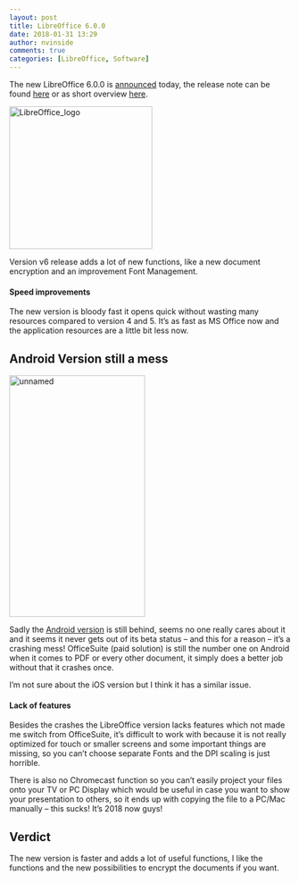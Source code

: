 ```yaml
---
layout: post
title: LibreOffice 6.0.0
date: 2018-01-31 13:29
author: nvinside
comments: true
categories: [LibreOffice, Software]
---
```

The new LibreOffice 6.0.0 is <a href="https://download.documentfoundation.org/libreoffice/stable/6.0.0/win/">announced</a> today, the release note can be found <a href="https://wiki.documentfoundation.org/ReleaseNotes/6.0" rel="noopener">here</a> or as short overview <a href="https://www.libreoffice.org/download/release-notes/" target="_blank" rel="noopener">here</a>.

<img class="size-full wp-image-2445 aligncenter" src="https://chefkochblog.files.wordpress.com/2018/01/libreoffice_logo.png" alt="LibreOffice_logo" width="256" height="256" />

<!--more-->

Version v6 release adds a lot of new functions, like a new document encryption and an improvement Font Management.

<h4>Speed improvements</h4>

The new version is bloody fast it opens quick without wasting many resources compared to version 4 and 5. It’s as fast as MS Office now and the application resources are a little bit less now.

<h2>Android Version still a mess</h2>

<img class="wp-image-2274 aligncenter" src="https://chefkochblog.files.wordpress.com/2018/01/unnamed.png?w=243&amp;h=433" alt="unnamed" width="243" height="433" />

Sadly the <a href="https://play.google.com/store/apps/details?id=com.collabora.libreoffice" rel="noopener">Android version</a> is still behind, seems no one really cares about it and it seems it never gets out of its beta status – and this for a reason – it’s a crashing mess! OfficeSuite (paid solution) is still the number one on Android when it comes to PDF or every other document, it simply does a better job without that it crashes once.

I’m not sure about the iOS version but I think it has a similar issue.

<h4>Lack of features</h4>

Besides the crashes the LibreOffice version lacks features which not made me switch from OfficeSuite, it’s difficult to work with because it is not really optimized for touch or smaller screens and some important things are missing, so you can’t choose separate Fonts and the DPI scaling is just horrible.

There is also no Chromecast function so you can’t easily project your files onto your TV or PC Display which would be useful in case you want to show your presentation to others, so it ends up with copying the file to a PC/Mac manually – this sucks! It’s 2018 now guys!

<h2>Verdict</h2>

The new version is faster and adds a lot of useful functions, I like the functions and the new possibilities to encrypt the documents if you want.

